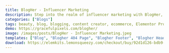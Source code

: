 ```yaml
---
title: BlogHer - Influencer Marketing
description: Step into the realm of influencer marketing with BlogHer, the ultimate Elementor Template Kit. Seamlessly integrated for effortless customization. Elevate your online presence with purpose-built templates for influencer marketing. Unleash your creative potential for free and establish an engaging, dynamic platform with BlogHer.
categories: ["Blogs"]
tags: beauty, blog, blogging, content creator, ecommerce, Elementor Pro, fashion, feminine, influencer, lifestyle, makeup, model, modern, personal, woocommerce
demo: https://gracefulpixels.com/blogher/
image: /images/posts/BlogHer - Influencer Marketing.jpeg
templates: ["Blog", "Blogher 404 Page", "Blogher Footer", "Blogher Header", "Blogher Search Results", "Blogher Shop", "Blogher Single Post", "Blogher Single Product", "Blogher Term", "Contact", "Gallery", "Global", "Hire Me", "Home", "Menu Popup", "Resources", "Search Popup"]
download: https://elemkits.lemonsqueezy.com/checkout/buy/92d1d126-bdb9-4879-8af3-a0e8538c3b39
---
```

